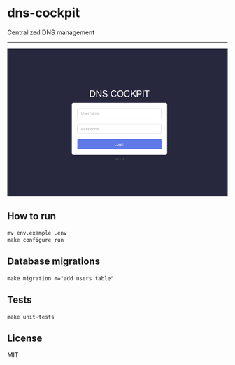 # dns-cockpit

Centralized DNS management

---

<p align="center">
    <img src="/screenshot.png?raw=true" alt="DNS Cockpit" />
</p>

## How to run

```shell
mv env.example .env
make configure run
```

## Database migrations

```shell
make migration m="add users table"
```

## Tests

```
make unit-tests
```

## License

MIT
